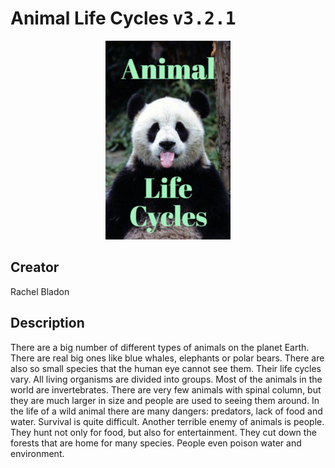 
# Animal Life Cycles <kbd>v3.2.1</kbd>

<center>
  <img src="./cover-1024.jpg"/>
</center>

## Creator
Rachel Bladon

## Description
There are a big number of different types of animals on the planet Earth. There are real big ones like blue whales, elephants or polar bears. There are also so small species that the human eye cannot see them. Their life cycles vary. All living organisms are divided into groups. Most of the animals in the world are invertebrates. There are very few animals with spinal column, but they are much larger in size and people are used to seeing them around. In the life of a wild animal there are many dangers: predators, lack of food and water. Survival is quite difficult. Another terrible enemy of animals is people. They hunt not only for food, but also for entertainment. They cut down the forests that are home for many species. People even poison water and environment.
